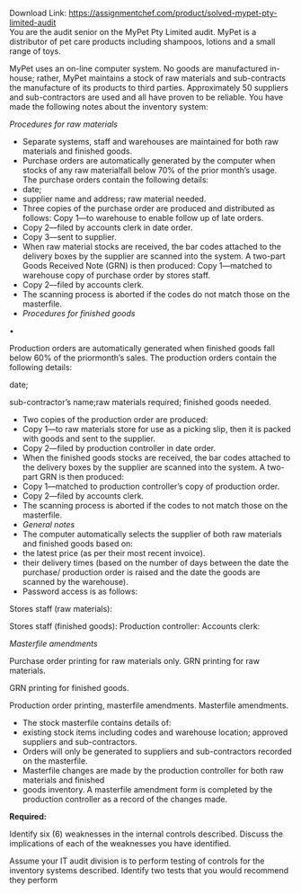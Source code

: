 Download Link: https://assignmentchef.com/product/solved-mypet-pty-limited-audit
<br>
You are the audit senior on the MyPet Pty Limited audit. MyPet is a distributor of pet care products including shampoos, lotions and a small range of toys.

MyPet uses an on-line computer system. No goods are manufactured in-house; rather, MyPet maintains a stock of raw materials and sub-contracts the manufacture of its products to third parties. Approximately 50 suppliers and sub-contractors are used and all have proven to be reliable. You have made the following notes about the inventory system:

<em>Procedures for raw materials</em>

<ul>

 <li>Separate systems, staff and warehouses are maintained for both raw materials and finished goods.</li>

 <li>Purchase orders are automatically generated by the computer when stocks of any raw materialfall below 70% of the prior month’s usage. The purchase orders contain the following details:</li>

 <li>date;</li>

 <li>supplier name and address; raw material needed.</li>

 <li>Three copies of the purchase order are produced and distributed as follows: Copy 1—to warehouse to enable follow up of late orders.</li>

 <li>Copy 2—filed by accounts clerk in date order.</li>

 <li>Copy 3—sent to supplier.</li>

 <li>When raw material stocks are received, the bar codes attached to the delivery boxes by the supplier are scanned into the system. A two-part Goods Received Note (GRN) is then produced: Copy 1—matched to warehouse copy of purchase order by stores staff.</li>

 <li>Copy 2—filed by accounts clerk.</li>

 <li>The scanning process is aborted if the codes do not match those on the masterfile.</li>

 <li><em>Procedures for finished goods</em></li>

</ul>

•

Production orders are automatically generated when finished goods fall below 60% of the priormonth’s sales. The production orders contain the following details:

date;

sub-contractor’s name;raw materials required; finished goods needed.

<ul>

 <li>Two copies of the production order are produced:</li>

 <li>Copy 1—to raw materials store for use as a picking slip, then it is packed with goods and sent to the supplier.</li>

 <li>Copy 2—filed by production controller in date order.</li>

 <li>When the finished goods stocks are received, the bar codes attached to the delivery boxes by the supplier are scanned into the system. A two-part GRN is then produced:</li>

 <li>Copy 1—matched to production controller’s copy of production order.</li>

 <li>Copy 2—filed by accounts clerk.</li>

 <li>The scanning process is aborted if the codes to not match those on the masterfile.</li>

 <li><em>General notes</em></li>

 <li>The computer automatically selects the supplier of both raw materials and finished goods based on:</li>

 <li>the latest price (as per their most recent invoice).</li>

 <li>their delivery times (based on the number of days between the date the purchase/ production order is raised and the date the goods are scanned by the warehouse).</li>

 <li>Password access is as follows:</li>

</ul>

Stores staff (raw materials):

Stores staff (finished goods): Production controller: Accounts clerk:

<em>Masterfile amendments</em>

Purchase order printing for raw materials only. GRN printing for raw materials.

GRN printing for finished goods.

Production order printing, masterfile amendments. Masterfile amendments.

<ul>

 <li>The stock masterfile contains details of:</li>

 <li>existing stock items including codes and warehouse location; approved suppliers and sub-contractors.</li>

 <li>Orders will only be generated to suppliers and sub-contractors recorded on the masterfile.</li>

 <li>Masterfile changes are made by the production controller for both raw materials and finished</li>

 <li>goods inventory. A masterfile amendment form is completed by the production controller as a record of the changes made.</li>

</ul>

<strong>Required:</strong>

Identify six (6) weaknesses in the internal controls described. Discuss the implications of each of the weaknesses you have identified.

Assume your IT audit division is to perform testing of controls for the inventory systems described. Identify two tests that you would recommend they perform